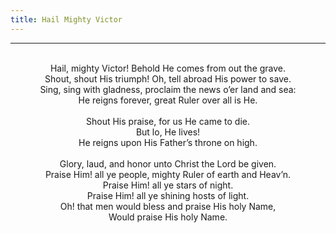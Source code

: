 ```yaml
---
title: Hail Mighty Victor
---
```


---
<center>
<br/>
Hail, mighty Victor! Behold He comes from out the grave.<br/>
Shout, shout His triumph! Oh, tell abroad His power to save.<br/>
Sing, sing with gladness, proclaim the news o’er land and sea:<br/>
He reigns forever, great Ruler over all is He.<br/>
<br/>
Shout His praise, for us He came to die.<br/>
But lo, He lives!<br/>
He reigns upon His Father’s throne on high.<br/>
<br/>
Glory, laud, and honor unto Christ the Lord be given.<br/>
Praise Him! all ye people, mighty Ruler of earth and Heav’n.<br/>
Praise Him! all ye stars of night.<br/>
Praise Him! all ye shining hosts of light.<br/>
Oh! that men would bless and praise His holy Name,<br/>
Would praise His holy Name.<br/>

</center>